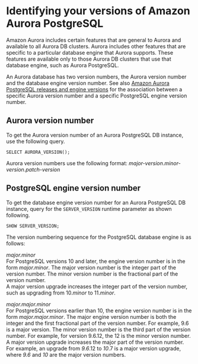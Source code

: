 # Identifying your versions of Amazon Aurora PostgreSQL<a name="AuroraPostgreSQL.Updates.Versions"></a>

Amazon Aurora includes certain features that are general to Aurora and available to all Aurora DB clusters\. Aurora includes other features that are specific to a particular database engine that Aurora supports\. These features are available only to those Aurora DB clusters that use that database engine, such as Aurora PostgreSQL\.

An Aurora database has two version numbers, the Aurora version number and the database engine version number\. See also [Amazon Aurora PostgreSQL releases and engine versions](AuroraPostgreSQL.Updates.20180305.md) for the association between a specific Aurora version number and a specific PostgreSQL engine version number\.

## Aurora version number<a name="AuroraPostgreSQL.Updates.Versions.AuroraNumber"></a>

To get the Aurora version number of an Aurora PostgreSQL DB instance, use the following query\.

```
SELECT AURORA_VERSION();
```

Aurora version numbers use the following format: *major\-version*\.*minor\-version*\.*patch\-version*

## PostgreSQL engine version number<a name="AuroraPostgreSQL.Updates.Versions.EngineNumber"></a>

To get the database engine version number for an Aurora PostgreSQL DB instance, query for the `SERVER_VERSION` runtime parameter as shown following\. 

```
SHOW SERVER_VERSION;
```

The version numbering sequence for the PostgreSQL database engine is as follows: 

*major\.minor*  
For PostgreSQL versions 10 and later, the engine version number is in the form *major\.minor*\. The major version number is the integer part of the version number\. The minor version number is the fractional part of the version number\.   
A major version upgrade increases the integer part of the version number, such as upgrading from 10\.*minor* to 11\.*minor*\.

*major\.major\.minor*  
For PostgreSQL versions earlier than 10, the engine version number is in the form *major\.major\.minor*\. The major engine version number is both the integer and the first fractional part of the version number\. For example, 9\.6 is a major version\. The minor version number is the third part of the version number\. For example, for version 9\.6\.12, the 12 is the minor version number\.  
A major version upgrade increases the major part of the version number\. For example, an upgrade from *9\.6*\.12 to *10*\.7 is a major version upgrade, where *9\.6* and *10* are the major version numbers\.
